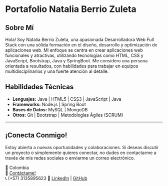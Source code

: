 # Portafolio  Natalia Berrio Zuleta 

## Sobre Mí

Hola!   Soy Natalia Berrio Zuleta, una apasionada Desarrolladora Web Full Stack  con una sólida formación en el diseño, desarrollo y optimización de aplicaciones web.  Mi enfoque se centra en crear aplicaciones web funcionales y atractivas, utilizando tecnologías como HTML, CSS y JavaScript, Bootstrap, Java y SpringBoot.
Me considero una persona orientada a resultados, con habilidades para trabajar en equipos multidisciplinarios y una fuerte atención al detalle.


## Habilidades Técnicas

- **Lenguajes:** Java | HTML5 | CSS3 | JavaScript | Java
- **Frameworks:** Node.js | Spring Boot
- **Bases de Datos:** MySQL | MongoDB
- **Otros:** Git | Bootstrap | Metodologías Ágiles (SCRUM)


---

## ¡Conecta Conmigo!

Estoy abierta a nuevas oportunidades y colaboraciones. Si deseas discutir un proyecto o simplemente quieres conectar, no dudes en contactarme a través de mis redes sociales o enviarme un correo electrónico.


📍 Colombia  
📧 [Contáctame!](mailto:bnata190@gmail.com)  
📞 (+57) 3135895623 
🔗 [LinkedIn](https://www.linkedin.com/in/nataliaberriozuletaiozuleta-desarrolloweb/) | [GitHub](https://github.com/Natalia001-bz)




